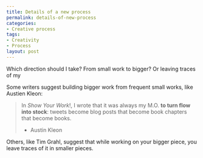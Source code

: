 ```yaml
---
title: Details of a new process
permalink: details-of-new-process
categories:
- Creative process
tags:
- Creativity
- Process
layout: post
---
```

Which direction should I take?
From small work to bigger?
Or leaving traces of my 

Some writers suggest building bigger work from frequent small works, like Austien Kleon:

> In *Show Your Work*!, I wrote that it was always my M.O. **to turn flow into stock**: tweets become blog posts that become book chapters that become books.
>   - Austin Kleon

Others, like Tim Grahl, suggest that while working on your bigger piece, you leave traces of it in smaller pieces.
